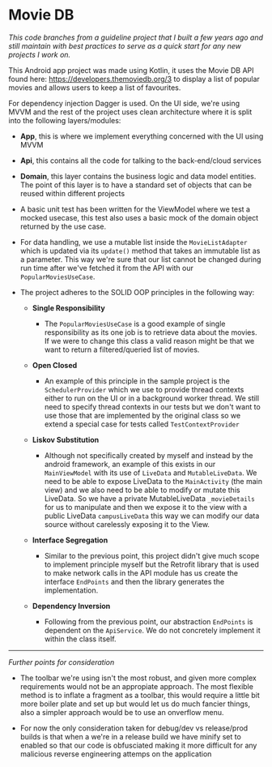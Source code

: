# Movie DB

*This code branches from a guideline project that I built a few years ago and still maintain with best practices to serve as a quick start for any new projects I work on.*

This Android app project was made using Kotlin, it uses the Movie DB API found here: https://developers.themoviedb.org/3 to display a list of popular movies and allows 
users to keep a list of favourites. 

For dependency injection Dagger is used. On the UI side, we're using MVVM and the rest of the project uses clean architecture where it is split into the following
layers/modules:

* **App**, this is where we implement everything concerned with the UI using MVVM
* **Api**, this contains all the code for talking to the back-end/cloud services
* **Domain**, this layer contains the business logic and data model entities. The point of this layer is to have a standard set of objects that can be reused within
different projects

* A basic unit test has been written for the ViewModel where we test a mocked usecase, this test also uses a basic mock of the domain object returned by 
the use case.

* For data handling, we use a mutable list inside the `MovieListAdapter` which is updated via its `update()` method that takes an immutable list as a parameter.
This way we're sure that our list cannot be changed during run time after we've fetched it from the API with our `PopularMoviesUseCase`.

* The project adheres to the SOLID OOP principles in the following way:
  
  * **Single Responsibility**
    * The `PopularMoviesUseCase` is a good example of single responsibility as its one job is to retrieve data about the movies. If we were to change 
    this class a valid reason might be that we want to return a filtered/queried list of movies.

  * **Open Closed**
      * An example of this principle in the sample project is the `SchedulerProvider` which we use to provide thread contexts either to run on the UI or 
      in a background worker thread. We still need to specify thread contexts in our tests but we don't want to use those that are implemented by the original class
      so we extend a special case for tests called `TestContextProvider`
      
  * **Liskov Substitution**
      * Although not specifically created by myself and instead by the android framework, an example of this exists in our `MainViewModel` with its use of `LiveData`
      and `MutableLiveData`. We need to be able to expose LiveData to the `MainActivity` (the main view) and we also need to be able to modify or mutate this LiveData.
      So we have a private MutableLiveData `_movieDetails` for us to manipulate and then we expose it to the view with a public LiveData `campusLiveData` this
      way we can modify our data source without carelessly exposing it to the View.
      
  * **Interface Segregation**
      * Similar to the previous point, this project didn't give much scope to implement principle myself but the Retrofit library that is used to make
      network calls in the API module has us create the interface `EndPoints` and then the library generates the implementation.
  
  * **Dependency Inversion**
      * Following from the previous point, our abstraction `EndPoints` is dependent on the `ApiService`. We do not concretely implement it within the class itself.
      
- - - -

*Further points for consideration*

* The toolbar we're using isn't the most robust, and given more complex requirements would not be an appropiate approach. The most flexible method is to inflate
a fragment as a toolbar, this would require a little bit more boiler plate and set up but would let us do much fancier things, also a simpler approach would be 
to use an onverflow menu.

* For now the only consideration taken for debug/dev vs release/prod builds is that when a we're in a release build we have minify set to enabled so that our code
is obfusciated making it more difficult for any malicious reverse engineering attemps on the application
